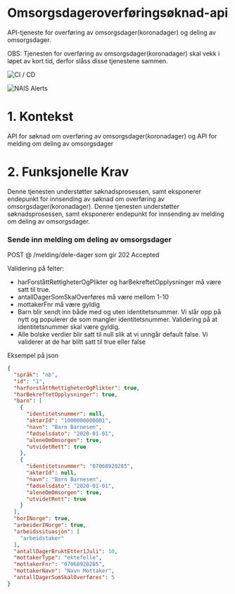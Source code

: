 # Omsorgsdageroverføringsøknad-api
API-tjeneste for overføring av omsorgsdager(koronadager) og deling av omsorgsdager.

OBS: Tjenesten for overføring av omsorgsdager(koronadager) skal vekk i løpet av kort tid, 
derfor slåss disse tjenestene sammen. 

![CI / CD](https://github.com/navikt/omsorgsdageroverforingsoknad-api/workflows/CI%20/%20CD/badge.svg)

![NAIS Alerts](https://github.com/navikt/omsorgsdageroverforingsoknad-api/workflows/Alerts/badge.svg)

# 1. Kontekst
API for søknad om overføring av omsorgsdager(koronadager) og API for melding om deling av omsorgsdager

# 2. Funksjonelle Krav
Denne tjenesten understøtter søknadsprosessen, samt eksponerer endepunkt for innsending av søknad om overføring av omsorgsdager(koronadager).
Denne tjenesten understøtter søknadsprosessen, samt eksponerer endepunkt for innsending av melding om deling av omsorgsdager.

### Sende inn melding om deling av omsorgsdager
POST @ /melding/dele-dager som gir 202 Accepted

Validering på felter:
- harForståttRettigheterOgPlikter og harBekreftetOpplysninger må være satt til true.
- antallDagerSomSkalOverføres må være mellom 1-10
- mottakerFnr må være gyldig
- Barn blir sendt inn både med og uten identitetsnummer. Vi slår opp på nytt og
    populerer de som mangler identitetsnummer. Validering på at identitetsnummer skal være gyldig.
- Alle bolske verdier blir satt til null slik at vi unngår default false. Vi validerer at de har blitt satt til true eller false

Eksempel på json
````json
{
  "språk": "nb",
  "id": "1",
  "harForståttRettigheterOgPlikter": true,
  "harBekreftetOpplysninger": true,
  "barn": [
    {
      "identitetsnummer": null,
      "aktørId": "1000000000001",
      "navn": "Barn Barnesen",
      "fødselsdato": "2020-01-01",
      "aleneOmOmsorgen": true,
      "utvidetRett": true
    },
    {
      "identitetsnummer": "07068920285",
      "aktørId": null,
      "navn": "Barn Barnesen",
      "fødselsdato": "2020-01-01",
      "aleneOmOmsorgen": true,
      "utvidetRett": true
    }
  ],
  "borINorge": true,
  "arbeiderINorge": true,
  "arbeidssituasjon": [
    "arbeidstaker"
  ],
  "antallDagerBruktEtter1Juli": 10,
  "mottakerType": "ektefelle",
  "mottakerFnr": "07068920285",
  "mottakerNavn": "Navn Mottaker",
  "antallDagerSomSkalOverføres": 5
}
````
